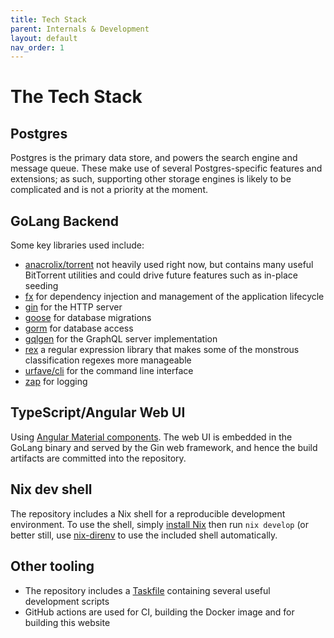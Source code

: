 ```yaml
---
title: Tech Stack
parent: Internals & Development
layout: default
nav_order: 1
---
```


# The Tech Stack

## Postgres

Postgres is the primary data store, and powers the search engine and message queue. These make use of several Postgres-specific features and extensions; as such, supporting other storage engines is likely to be complicated and is not a priority at the moment.

## GoLang Backend

Some key libraries used include:

- [anacrolix/torrent](https://github.com/anacrolix/torrent) not heavily used right now, but contains many useful BitTorrent utilities and could drive future features such as in-place seeding
- [fx](https://uber-go.github.io/fx/) for dependency injection and management of the application lifecycle
- [gin](https://gin-gonic.com/) for the HTTP server
- [goose](https://pressly.github.io/goose/) for database migrations
- [gorm](https://gorm.io/) for database access
- [gqlgen](https://gqlgen.com/) for the GraphQL server implementation
- [rex](https://github.com/hedhyw/rex) a regular expression library that makes some of the monstrous classification regexes more manageable
- [urfave/cli](https://cli.urfave.org/) for the command line interface
- [zap](https://github.com/uber-go/zap) for logging

## TypeScript/Angular Web UI

Using [Angular Material components](https://material.angular.io/). The web UI is embedded in the GoLang binary and served by the Gin web framework, and hence the build artifacts are committed into the repository.

## Nix dev shell

The repository includes a Nix shell for a reproducible development environment. To use the shell, simply [install Nix](https://nixos.org/download/) then run `nix develop` (or better still, use [nix-direnv](https://github.com/nix-community/nix-direnv) to use the included shell automatically.

## Other tooling

- The repository includes a [Taskfile](https://taskfile.dev/) containing several useful development scripts
- GitHub actions are used for CI, building the Docker image and for building this website
